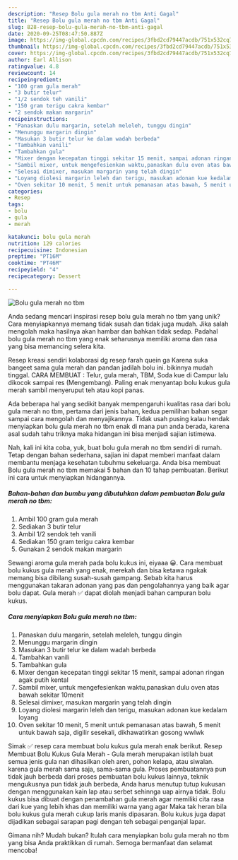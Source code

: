 ```yaml
---
description: "Resep Bolu gula merah no tbm Anti Gagal"
title: "Resep Bolu gula merah no tbm Anti Gagal"
slug: 828-resep-bolu-gula-merah-no-tbm-anti-gagal
date: 2020-09-25T08:47:50.887Z
image: https://img-global.cpcdn.com/recipes/3fbd2cd79447acdb/751x532cq70/bolu-gula-merah-no-tbm-foto-resep-utama.jpg
thumbnail: https://img-global.cpcdn.com/recipes/3fbd2cd79447acdb/751x532cq70/bolu-gula-merah-no-tbm-foto-resep-utama.jpg
cover: https://img-global.cpcdn.com/recipes/3fbd2cd79447acdb/751x532cq70/bolu-gula-merah-no-tbm-foto-resep-utama.jpg
author: Earl Allison
ratingvalue: 4.8
reviewcount: 14
recipeingredient:
- "100 gram gula merah"
- "3 butir telur"
- "1/2 sendok teh vanili"
- "150 gram terigu cakra kembar"
- "2 sendok makan margarin"
recipeinstructions:
- "Panaskan dulu margarin, setelah meleleh, tunggu dingin"
- "Menunggu margarin dingin"
- "Masukan 3 butir telur ke dalam wadah berbeda"
- "Tambahkan vanili"
- "Tambahkan gula"
- "Mixer dengan kecepatan tinggi sekitar 15 menit, sampai adonan ringan agak putih kental"
- "Sambil mixer, untuk mengefesienkan waktu,panaskan dulu oven atas bawah sekitar 10menit"
- "Selesai dimixer, masukan margarin yang telah dingin"
- "Loyang diolesi margarin leleh dan terigu, masukan adonan kue kedalam loyang"
- "Oven sekitar 10 menit, 5 menit untuk pemanasan atas bawah, 5 menit untuk bawah saja, digilir sesekali, dikhawatirkan gosong wwlwk"
categories:
- Resep
tags:
- bolu
- gula
- merah

katakunci: bolu gula merah 
nutrition: 129 calories
recipecuisine: Indonesian
preptime: "PT16M"
cooktime: "PT46M"
recipeyield: "4"
recipecategory: Dessert

---
```



![Bolu gula merah no tbm](https://img-global.cpcdn.com/recipes/3fbd2cd79447acdb/751x532cq70/bolu-gula-merah-no-tbm-foto-resep-utama.jpg)

Anda sedang mencari inspirasi resep bolu gula merah no tbm yang unik? Cara menyiapkannya memang tidak susah dan tidak juga mudah. Jika salah mengolah maka hasilnya akan hambar dan bahkan tidak sedap. Padahal bolu gula merah no tbm yang enak seharusnya memiliki aroma dan rasa yang bisa memancing selera kita.

Resep kreasi sendiri kolaborasi dg resep farah quein ga Karena suka bangeet sama gula merah dan pandan jadilah bolu ini. bikinnya mudah tinggal. CARA MEMBUAT : Telur, gula merah, TBM, Soda kue di Campur lalu dikocok sampai res (Mengembang). Paling enak menyantap bolu kukus gula merah sambil menyeruput teh atau kopi panas.

Ada beberapa hal yang sedikit banyak mempengaruhi kualitas rasa dari bolu gula merah no tbm, pertama dari jenis bahan, kedua pemilihan bahan segar sampai cara mengolah dan menyajikannya. Tidak usah pusing kalau hendak menyiapkan bolu gula merah no tbm enak di mana pun anda berada, karena asal sudah tahu triknya maka hidangan ini bisa menjadi sajian istimewa.


Nah, kali ini kita coba, yuk, buat bolu gula merah no tbm sendiri di rumah. Tetap dengan bahan sederhana, sajian ini dapat memberi manfaat dalam membantu menjaga kesehatan tubuhmu sekeluarga. Anda bisa membuat Bolu gula merah no tbm memakai 5 bahan dan 10 tahap pembuatan. Berikut ini cara untuk menyiapkan hidangannya.

<!--inarticleads1-->

##### Bahan-bahan dan bumbu yang dibutuhkan dalam pembuatan Bolu gula merah no tbm:

1. Ambil 100 gram gula merah
1. Sediakan 3 butir telur
1. Ambil 1/2 sendok teh vanili
1. Sediakan 150 gram terigu cakra kembar
1. Gunakan 2 sendok makan margarin


Sewangi aroma gula merah pada bolu kukus ini, eiyaaa 😀. Cara membuat bolu kukus gula merah yang enak, merekah dan bisa ketawa ngakak memang bisa dibilang susah-susah gampang. Sebab kita harus menggunakan takaran adonan yang pas dan pengolahannya yang baik agar bolu dapat. Gula merah ✅ dapat diolah menjadi bahan campuran bolu kukus. 

<!--inarticleads2-->

##### Cara menyiapkan Bolu gula merah no tbm:

1. Panaskan dulu margarin, setelah meleleh, tunggu dingin
1. Menunggu margarin dingin
1. Masukan 3 butir telur ke dalam wadah berbeda
1. Tambahkan vanili
1. Tambahkan gula
1. Mixer dengan kecepatan tinggi sekitar 15 menit, sampai adonan ringan agak putih kental
1. Sambil mixer, untuk mengefesienkan waktu,panaskan dulu oven atas bawah sekitar 10menit
1. Selesai dimixer, masukan margarin yang telah dingin
1. Loyang diolesi margarin leleh dan terigu, masukan adonan kue kedalam loyang
1. Oven sekitar 10 menit, 5 menit untuk pemanasan atas bawah, 5 menit untuk bawah saja, digilir sesekali, dikhawatirkan gosong wwlwk


Simak ✅ resep cara membuat bolu kukus gula merah enak berikut. Resep Membuat Bolu Kukus Gula Merah - Gula merah merupakan istilah buat semua jenis gula nan dihasilkan oleh aren, pohon kelapa, atau siwalan. karena gula merah sama saja, sama-sama gula. Proses pembuatannya pun tidak jauh berbeda dari proses pembuatan bolu kukus lainnya, teknik mengukusnya pun tidak jauh berbeda, Anda harus menutup tutup kukusan dengan menggunakan kain lap atau serbet sehinnga uap airnya tidak. Bolu kukus bisa dibuat dengan penambahan gula merah agar memiliki cita rasa dari kue yang lebih khas dan memiliki warna yang agar Maka tak heran bila bolu kukus gula merah cukup laris manis dipasaran. Bolu kukus juga dapat dijadikan sebagai sarapan pagi dengan teh sebagai penganjal lapar. 

Gimana nih? Mudah bukan? Itulah cara menyiapkan bolu gula merah no tbm yang bisa Anda praktikkan di rumah. Semoga bermanfaat dan selamat mencoba!
